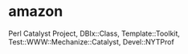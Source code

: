 amazon
======

Perl Catalyst Project, DBIx::Class, Template::Toolkit, Test::WWW::Mechanize::Catalyst, Devel::NYTProf 
